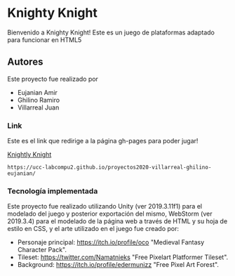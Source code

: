 # Knighty Knight
Bienvenido a Knighty Knight!
Este es un juego de plataformas adaptado para funcionar en HTML5

## Autores

Este proyecto fue realizado por
- Eujanian Amir
- Ghilino Ramiro
- Villarreal Juan 

### Link

Este es el link que redirige a la página gh-pages para poder jugar!

[Knightly Knight](https://ucc-labcompu2.github.io/proyectos2020-villarreal-ghilino-eujanian/)

```
https://ucc-labcompu2.github.io/proyectos2020-villarreal-ghilino-eujanian/
```

### Tecnología implementada

Este proyecto fue realizado utilizando Unity (ver 2019.3.11f1) para el modelado del juego y posterior exportación del mismo, WebStorm (ver 2019.3.4) para el modelado de la página web a través de HTML y su hoja de estilo en CSS, y el arte utilizado en el juego fue creado por:

- Personaje principal: https://itch.io/profile/oco "Medieval Fantasy Character Pack".
- Tileset: https://twitter.com/Namatnieks "Free Pixelart Platformer Tileset".
- Background: https://itch.io/profile/edermunizz "Free Pixel Art Forest".

